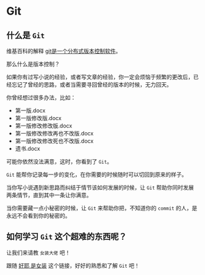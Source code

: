 # Git

## 什么是 `Git`

维基百科的解释 [git是一个分布式版本控制软件](https://zh.wikipedia.org/wiki/Git)。

那么什么是版本控制？

如果你有过写小说的经验，或者写文章的经验，你一定会烦恼于频繁的更改后，已经忘记了曾经的思路，或者当需要寻回曾经的版本的时候，无力回天。

你曾经想过很多办法，比如：

- 第一版.docx
- 第一版修改版.docx
- 第一版修改修改版.docx
- 第一版修改修改再也不改版.docx
- 第一版修改修改死也不改版.docx
- 遗书.docx

可能你依然没法满意，这时，你看到了 `Git`。

`Git` 能帮你记录每一步的变化，在你需要的时候随时可以切回到原来的样子。

当你写小说遇到新思路而纠结于情节该如何发展的时候，让 `Git` 帮助你同时发展两条情节，直到其中一条让你满意。

当你需要藏一点小秘密的时候，让 `Git` 来帮助你把，不知道你的 `commit` 的人，是永远不会看到你的秘密的。

## 如何学习 `Git` 这个超难的东西呢？

让我们来请教 `女装大佬` 吧！

跟随 [好耶 是女装](https://github.com/komeiji-satori/Dress) 这个链接，好好的熟悉和了解 `Git` 吧！
